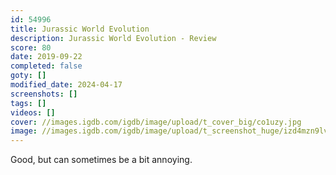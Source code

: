 ```yaml
---
id: 54996
title: Jurassic World Evolution
description: Jurassic World Evolution - Review
score: 80
date: 2019-09-22
completed: false
goty: []
modified_date: 2024-04-17
screenshots: []
tags: []
videos: []
cover: //images.igdb.com/igdb/image/upload/t_cover_big/co1uzy.jpg
image: //images.igdb.com/igdb/image/upload/t_screenshot_huge/izd4mzn9lvfq1tzxcssi.jpg
---
```

Good, but can sometimes be a bit annoying.